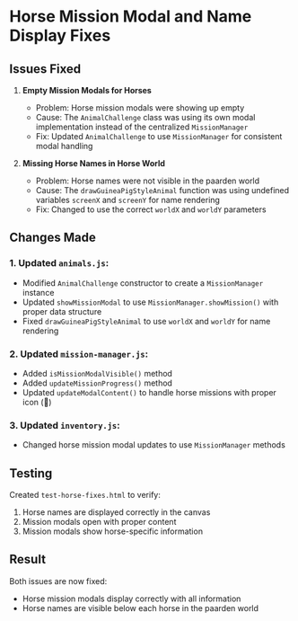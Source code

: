 # Horse Mission Modal and Name Display Fixes

## Issues Fixed

1. **Empty Mission Modals for Horses**
   - Problem: Horse mission modals were showing up empty
   - Cause: The `AnimalChallenge` class was using its own modal implementation instead of the centralized `MissionManager`
   - Fix: Updated `AnimalChallenge` to use `MissionManager` for consistent modal handling

2. **Missing Horse Names in Horse World**
   - Problem: Horse names were not visible in the paarden world
   - Cause: The `drawGuineaPigStyleAnimal` function was using undefined variables `screenX` and `screenY` for name rendering
   - Fix: Changed to use the correct `worldX` and `worldY` parameters

## Changes Made

### 1. Updated `animals.js`:
- Modified `AnimalChallenge` constructor to create a `MissionManager` instance
- Updated `showMissionModal` to use `MissionManager.showMission()` with proper data structure
- Fixed `drawGuineaPigStyleAnimal` to use `worldX` and `worldY` for name rendering

### 2. Updated `mission-manager.js`:
- Added `isMissionModalVisible()` method
- Added `updateMissionProgress()` method
- Updated `updateModalContent()` to handle horse missions with proper icon (🐴)

### 3. Updated `inventory.js`:
- Changed horse mission modal updates to use `MissionManager` methods

## Testing

Created `test-horse-fixes.html` to verify:
1. Horse names are displayed correctly in the canvas
2. Mission modals open with proper content
3. Mission modals show horse-specific information

## Result

Both issues are now fixed:
- Horse mission modals display correctly with all information
- Horse names are visible below each horse in the paarden world